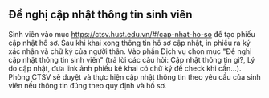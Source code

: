 Đề nghị cập nhật thông tin sinh viên
------------------------------------

Sinh viên vào mục https://ctsv.hust.edu.vn/#/cap-nhat-ho-so để tạo phiếu cập nhật hồ sơ.
Sau khi khai xong thông tin hồ sơ cập nhật, in phiếu ra ký xác nhận và chữ ký của người thân.
Vào phần Dịch vụ chọn mục "Đề nghị cập nhật thông tin sinh viên" (trả lời các câu hỏi: Cập nhật thông tin gì?, Lý do cập nhật, đưa link ảnh phiếu kê khai có chữ ký để check khi cần...).
Phòng CTSV sẽ duyệt và thực hiện cập nhật thông tin theo yêu cầu của sinh viên nếu thông tin đúng theo quy định và hồ sơ.